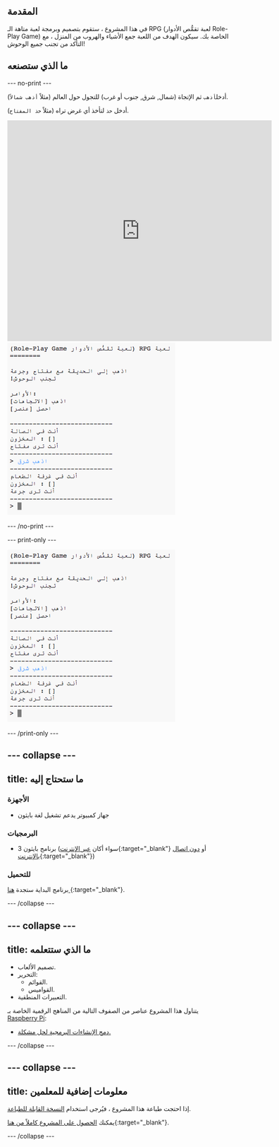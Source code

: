 ## المقدمة

في هذا المشروع ، ستقوم بتصميم وبرمجة لعبة متاهة الـ RPG (لعبة تقمُّص الأدوار Role-Play Game) الخاصة بك. سيكون الهدف من اللعبة جمع الأشياء والهروب من المنزل ، مع التأكد من تجنب جميع الوحوش!

## ما الذي ستصنعه

--- no-print ---

أدخل`أذهب` ثم الإتجاة (شمال, شرق, جنوب أو غرب) للتجول حول العالم (مثلاً `أذهب شمالاً`).

أدخل `خذ` لتأخذ أي غرض تراه (مثلاً `خذ المفتاح`).

<div class="trinket">
  <iframe src="https://trinket.io/embed/python/27997b110a?outputOnly=true&start=result" width="600" height="500" frameborder="0" marginwidth="0" marginheight="0" allowfullscreen>
  </iframe>
  <img src="images/rpg-finished.png">
</div>

--- /no-print ---

--- print-only ---

![المشروع كاملاً](images/rpg-finished.png)

--- /print-only ---

--- collapse ---
---
title: ما ستحتاج إليه
---

### الأجهزة

+ جهاز كمبيوتر يدعم تشغيل لغة بايثون

### البرمجيات

+ برنامج بايثون 3 (سواء أكان [عبر الإنترنت](https://trinket.io/){:target="_blank"} أو [دون اتصال بالإنترنت](https://www.python.org/downloads/){:target="_blank"})

### للتحميل

برنامج البداية ستجدة [هنا ](https://rpf.io/p/ar-SA/rpg-go){:target="_blank"}.

--- /collapse ---

--- collapse ---
---
title: ما الذي ستتعلمه
---

+ تصميم الألعاب.
+ التحرير: 
    + القوائم.
    + القواميس.
+ التعبيرات المنطقية.

يتناول هذا المشروع عناصر من الصفوف التالية من المناهج الرقمية الخاصة بـ [Raspberry Pi](https://rpf.io/curriculum):

+ [دمج الإنشاءات البرمجية لحل مشكلة.](https://www.raspberrypi.org/curriculum/programming/builder)

--- /collapse ---

--- collapse ---
---
title: معلومات إضافية للمعلمين
---

إذا احتجت طباعة هذا المشروع ، فيُرجى استخدام [النسخة القابلة للطباعة](https://projects.raspberrypi.org/ar-SA/projects/rpg/print).

يمكنك [الحصول على المشروع كاملاً من هنا](https://rpf.io/p/ar-SA/rpg-get){:target="_blank"}.

--- /collapse ---